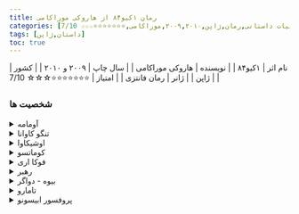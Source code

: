 ```yaml
---
title: رمان ۱کیو۸۴ از هاروکی موراکامی
categories: [ادبیات داستانی,رمان,ژاپن,۲۰۰۹,۲۰۱۰,موراکامی,⭐⭐⭐⭐⭐⭐⭐☆☆☆ 7/10]
tags: [داستان,ژاپن]
toc: true
---
```


| نام اثر | ۱کیو۸۴ |
| نویسنده | هاروکی موراکامی |
| سال چاپ | ۲۰۰۹ و ۲۰۱۰  |
| کشور | ژاپن  |
| ژانر | رمان فانتزی  |
| امتیاز | ⭐⭐⭐⭐⭐⭐⭐☆☆☆ 7/10  |

### شخصیت ها
<details>
  <summary>آومامه</summary>
 یکی از سه شخصیت دیدگاه رمان، آومامه زنی سی ساله است که به عنوان بخشی از یک سازمان مرموز کار می کند و برای آن قتل هایی را که با دقت انتخاب شده انجام می دهد. نام کامل او Masami آومامه است اما او با نام خانوادگی خود به معنای "نخود سبز" است.[11][12] او در کودکی عضو یک فرقه مذهبی به نام «جامعه شاهدان» (مدل‌شده از شاهدان یهوه) بود و آخر هفته‌ها با خانواده‌اش مطالب مذهبی توزیع می‌کرد.
</details>
<details>
<summary>تنگو کاوانا</summary>
 دومین شخصیت رمان، او یک رمان نویس منتشر نشده است که به عنوان معلم ریاضی در یک مدرسه بزرگ کار می کند. مادرش زمانی که او خیلی جوان بود درگذشت. اولین خاطره او مربوط به مکیدن سینه های مادرش توسط مردی است که پدر تنگو نبود. پدرش برای رسانه معروف ژاپن کار می کرد که خانه به خانه می رفت و هزینه دریافت شبکه را دریافت می کرد، و او عادت داشت تنگو را هر یکشنبه با او همراهی کند.
</details>
<details>
<summary>اوشیکاوا</summary>
 مردی بسیار زشت که توسط ساکیگاکه برای تحقیق در مورد تنگو و بعداً آئومامه استخدام شد. او در قسمت سوم رمان تبدیل به یک شخصیت نقطه‌نظر می‌شود. او در تحقیقات خود خستگی ناپذیر است، اما خود عضو ساکیگاکه نیست. او در اوایل زندگی خود یک همسر و دو دختر داشت اما اکنون طلاق گرفته و از آنها جدا شده است. همین شخصیت در داستان دیگری از موراکامی به نام تاریخچه پرنده کوکای ظاهر می شود.
</details>
<details>
<summary>کوماتسو</summary>
 سردبیر 45 ساله یک شرکت انتشاراتی. او زندگی روزمره خود را بر اساس برنامه خود می گذراند و ظاهراً از ریتم اطرافیان خود غافل است و اغلب در نیمه های شب با تنگو تماس می گیرد. اگرچه کوماتسو به دلیل شایستگی خود از شهرت حرفه ای خوبی برخوردار است، اما به نظر نمی رسد که او فردی دوستانه باشد. اطلاعات کمی در مورد زندگی خصوصی او فراتر از شایعات وجود دارد.
</details>
<details>
<summary>فوکا اری</summary>
 یک دانش‌آموز دبیرستانی 17 ساله خفیف اما چشمگیر که دست‌نوشته‌اش، کوکی سانگی شفیره هوا، در یک مسابقه ادبی شرکت می‌کند. او بسیار کم حرف است، با شیوه ای غیرعادی و ناگهانی در صحبت کردن، و به نظر می رسد دیدگاهی بی تفاوت از زندگی دارد. او همچنین مبتلا به نارساخوانی است و در مدرسه با مشکل مواجه است. نام قلم او از نام واقعی او، اریکو فوکادا گرفته شده است.
</details>
<details>
<summary>رهبر</summary>
 او بنیانگذار ساکیگاکه است و می تواند صدای آدم های کوچک را بشنود. او همچنین پدر فوکا-اری است و نام اصلی او تاموتسو فوکادا است. او به عنوان یک پیامبر برای ساکیگاکه عمل می کند. او بیماری های مرموزی دارد که باعث درد و سفتی شدید او می شود که گاهی اوقات بدنش کاملا سفت و بی حس می شود.
</details>
<details>
<summary>بیوه - دواگر</summary>
 نام او شیزو اوگاتا است. او یک زن ثروتمند در اواسط دهه ۷۰ است. او در "خانه بید" در محله آزابو زندگی می کند و خانه ای امن را برای زنان قربانی خشونت خانگی در همین نزدیکی راه اندازی کرده است. او با آومامه از طریق باشگاه ورزشی که در آن شرکت می کند ملاقات می کند، و بعداً او را متقاعد می کند که کار از بین بردن اهداف را به عهده بگیرد، مردانی که متهم به آزار خانگی سنگین هستند.
</details>
<details>
<summary>تامارو</summary>
 مردی 40 ساله که محافظ وفادار دواگر است. او در سخت ترین یگان نیروهای دفاع شخصی ژاپن بود، جایی که به او غذا می دادند "موش و مار و ملخ". او که آشکارا همجنسگرا است، در بخشی دیگر از آزابو با دوست پسر آرایشگر جوانتر خود زندگی می کند. او علاقه زیادی به ژرمن شپرد دارد و از بازی با ماشین ها و وسایل لذت می برد.
</details>
<details>
<summary>پروفسور ابیسونو</summary>
 مردی در اواسط 60 سالگی که نگهبان فوکا-اری است. او یک آپارتمان در شینانوماچی دارد. او قبل از اینکه آقای فوکادا با 30 نفر از شاگردانش برای راه اندازی ساکیگاکه برود، در کنار پدر فوکا-اری در دانشگاه کار می کرد.
</details>
